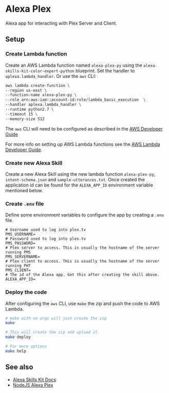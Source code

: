 Alexa Plex
==========

Alexa app for interacting with Plex Server and Client.

Setup
-----

### Create Lambda function

Create an AWS Lambda function named `alexa-plex-py` using the
`alexa-skills-kit-color-expert-python` blueprint. Set the handler to
`aplexa.lambda_handler`. Or use the `aws` CLI:

```bash
aws lambda create-function \
--region us-east \
--function-name alexa-plex-py \
--role arn:aws:iam::account-id:role/lambda_basic_execution  \
--handler aplexa.lambda_handler \
--runtime python2.7 \
--timeout 15 \
--memory-size 512
```

The `aws` CLI will need to be configured as described in the [AWS Developer Guide][3]

For more info on setting up AWS Lambda functions see the [AWS Lambda Developer Guide][4].


### Create new Alexa Skill

Create a new Alexa Skill using the new lambda function `alexa-plex-py`,
`intent-schema.json` and `sample-utterances.txt`.  Once created the application
id can be found for the `ALEXA_APP_ID` environment variable mentioned below.


### Create `.env` file

Define some environment variables to configure the app by creating a `.env` file.

```
# Username used to log into plex.tv
PMS_USERNAME=
# Password used to log into plex.tv
PMS_PASSWORD=
# Plex server to access. This is usually the hostname of the server running PMS
PMS_SERVERNAME=
# Plex client to access. THis is usually the hostname of the server running PHT
PMS_CLIENT=
# The id of the Alexa app. Get this after creating the skill above.
ALEXA_APP_ID=
```


### Deploy the code

After configuring the `aws` CLI, use `make` the zip and push the code to AWS Lambda.

```bash
# make with no args will just create the zip
make

# This will create the zip and upload it.
make deploy

# For more options
make help
```

See also
--------

* [Alexa Skills Kit Docs][5]
* [NodeJS Alexa Plex][6]


[3]: http://docs.aws.amazon.com/lambda/latest/dg/setup-awscli.html
[4]: http://docs.aws.amazon.com/lambda/latest/dg/welcome.html
[5]: https://developer.amazon.com/public/solutions/alexa/alexa-skills-kit/docs/developing-an-alexa-skill-as-a-lambda-function
[6]: https://github.com/OverloadUT/alexa-plex
